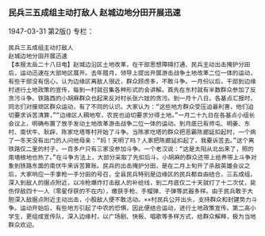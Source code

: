 ### 民兵三五成组主动打敌人  赵城边地分田开展迅速

1947-03-31
第2版()
专栏：

    民兵三五成组主动打敌人
    赵城边地分田开展迅速
    【本报太岳二十八日电】赵城边沿区土地改革，在干部思想障碍打通、民兵主动出击掩护分田后，运动迅速在大部地区展开。去年腊月，领导上提出开展游击战争土地改革二位一体的运动，有些干部没有信心，认为边缘区离敌人很近，群众顾虑多，不敢斗争。一月份以后，干部到边缘村进行土地政策的宣传，每到一村就召集各种形式的会讲解。首先在东村就有半数群众参加了反贪污斗争。铁路西的小胡麻群众也起来反对村长张六娃的贪污。到一月十八日，各基点汇报时，同志们对接顽区群众运动，有了不同的认识。大家认为：“这些地方群众受压迫最利害，他们迫切要求诉苦清算，”“边缘区人稠地窄，农民也迫切要求分得土地。”一月二十九日在各基点小组长会议上，明确布置了放手发动土地改革游击战争二位一体的运动。到月底已有师屯、明姜、东村、南伏牛、耿辟、陈家圪塔等村开始了斗争。当陈家圪塔的群众把恶霸陈廊延扣起时，一个病了一冬天没有出门的人问他母亲：“妈！天明了吗？人家把陈廊延扣起了，我要诉苦去。”这个离铁路仅二里的村子，一百多户只有三家没参加斗争。一个老汉说：“这是太阳从北出来了，照的南墙根地也热了。”在斗争方法上，大部分采取了先扣后斗。小胡麻的群众还带上给养带上斗争对象到铁路东面的南伏牛来诉苦算账。民兵的出击掩护分田，是在二月上旬开了杀敌英雄会议之后，大家响应一手拿枪一手分田的号召，全县民兵特别是边缘区的民兵都自由结合，三五成组，深入到敌人的据点附近，以冷枪爆炸打击敌人的补给线，到二月底仅二十天就打了十二次仗，毙伤俘敌四十一人（零星俘获的不在内），缴获手枪、手榴弹、子弹等武器多样。由于民兵敢于大胆深入敌据点附近主动出击，小股敌人便不敢活动。××村民兵公开出头，支持群众和封建势力斗争。运动开始后，有些地方引起了中农的恐惧，因此便结合运动，进行土地政策宣传。第二高小学生，更组成宣传队，深入边缘村，以广场剧、快板、唱歌等多样方式，给群众解释，极为当地群众欢迎。
